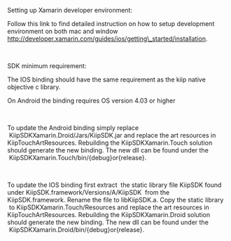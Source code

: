 Setting up Xamarin developer environment:

Follow this link to find detailed instruction on how to setup
development environment on both mac and window
http://developer.xamarin.com/guides/ios/getting\_started/installation.

 

SDK minimum requirement:

The IOS binding should have the same requirement as the kiip native
objective c library.

On Android the binding requires OS version 4.03 or higher  

 

To update the Android binding simply replace
 KiipSDKXamarin.Droid/Jars/KiipSDK.jar and replace the art resources in
KiipTouchArtResources. Rebuilding the KiipSDKXamarin.Touch solution
should generate the new binding. The new dll can be found under the
 KiipSDKXamarin.Touch/bin/{debug}or{release}.

 

To update the IOS binding first extract  the static library file KiipSDK
found under KiipSDK.framework/Versions/A/KiipSDK  from the
KiipSDK.framework. Rename the file to libKiipSDK.a. Copy the static
library  to KiipSDKXamarin.Touch/Resources and replace the art resources
in KiipTouchArtResources. Rebuilding the KiipSDKXamarin.Droid solution
should generate the new binding. The new dll can be found under the
 KiipSDKXamarin.Droid/bin/{debug}or{release}.
